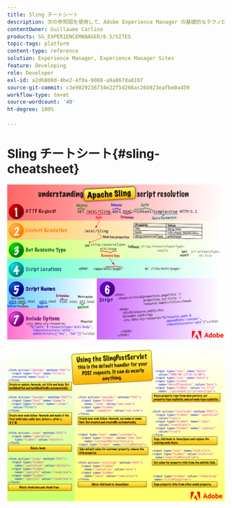 ```yaml
---
title: Sling チートシート
description: 次の参照図を使用して、Adobe Experience Manager の基礎的なテクノロジーである Apache Sling について説明します。
contentOwner: Guillaume Carlino
products: SG_EXPERIENCEMANAGER/6.5/SITES
topic-tags: platform
content-type: reference
solution: Experience Manager, Experience Manager Sites
feature: Developing
role: Developer
exl-id: a2d6808d-4be2-4f0a-9088-a9a867da8107
source-git-commit: c3e9029236734e22f5d266ac26b923eafbe0a459
workflow-type: tm+mt
source-wordcount: '40'
ht-degree: 100%

---
```


# Sling チートシート{#sling-cheatsheet}

![Apache Sling スクリプトの解決について](assets/sling-cheatsheet-01.png)

![SlingPostServlet の使用 - これは POST リクエストのデフォルトハンドラーです。ほとんどのことを実行できます。](assets/sling-cheatsheet-02.png)
